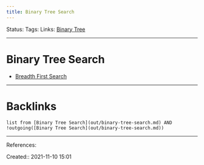 ```yaml
---
title: Binary Tree Search
---
```

Status: 
Tags: 
Links: [Binary Tree](out/rooted-tree.md)
___
# Binary Tree Search
- [Breadth First Search](out/breadth-first-search.md)
___
# Backlinks
```dataview
list from [Binary Tree Search](out/binary-tree-search.md) AND !outgoing([Binary Tree Search](out/binary-tree-search.md))
```
___
References:

Created:: 2021-11-10 15:01